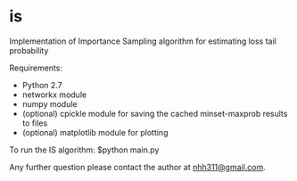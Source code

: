 # is
Implementation of Importance Sampling algorithm for estimating loss tail probability

Requirements: 
+ Python 2.7
+ networkx module
+ numpy module
+ (optional) cpickle module for saving the cached minset-maxprob results to files
+ (optional) matplotlib module for plotting

To run the IS algorithm:
$python main.py

Any further question please contact the author at nhh311@gmail.com.
